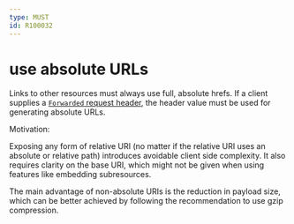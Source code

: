 ```yaml
---
type: MUST
id: R100032
---
```


# use absolute URLs

Links to other resources must always use full, absolute hrefs. If a client supplies
a [`Forwarded` request header](./guidelines/020_guidelines/040_hypermedia/2060_must-support-forwarded-header.md), the
header value must be used for generating absolute URLs.

Motivation:

Exposing any form of relative URI (no matter if the relative URI uses an absolute or relative path)
introduces avoidable client side complexity. It also requires clarity on the base URI, which might not be given when
using features like embedding subresources.

The main advantage of non-absolute URIs is the reduction in payload size, which can be better achieved by following the
recommendation to use gzip compression.
